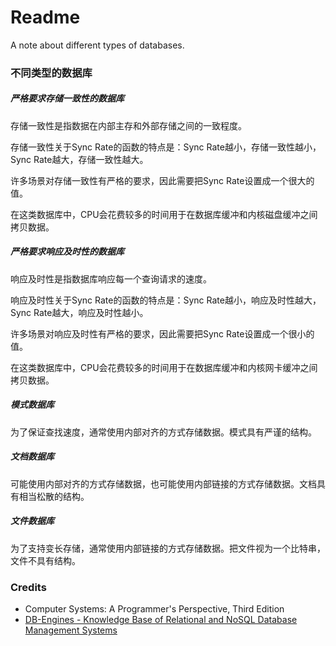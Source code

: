 # Readme
A note about different types of databases.

### 不同类型的数据库

##### 严格要求存储一致性的数据库

存储一致性是指数据在内部主存和外部存储之间的一致程度。

存储一致性关于Sync Rate的函数的特点是：Sync Rate越小，存储一致性越小，Sync Rate越大，存储一致性越大。

许多场景对存储一致性有严格的要求，因此需要把Sync Rate设置成一个很大的值。

在这类数据库中，CPU会花费较多的时间用于在数据库缓冲和内核磁盘缓冲之间拷贝数据。

##### 严格要求响应及时性的数据库

响应及时性是指数据库响应每一个查询请求的速度。

响应及时性关于Sync Rate的函数的特点是：Sync Rate越小，响应及时性越大，Sync Rate越大，响应及时性越小。

许多场景对响应及时性有严格的要求，因此需要把Sync Rate设置成一个很小的值。

在这类数据库中，CPU会花费较多的时间用于在数据库缓冲和内核网卡缓冲之间拷贝数据。

##### 模式数据库
为了保证查找速度，通常使用内部对齐的方式存储数据。模式具有严谨的结构。

##### 文档数据库
可能使用内部对齐的方式存储数据，也可能使用内部链接的方式存储数据。文档具有相当松散的结构。

##### 文件数据库
为了支持变长存储，通常使用内部链接的方式存储数据。把文件视为一个比特串，文件不具有结构。

### Credits
- Computer Systems: A Programmer's Perspective, Third Edition
- [DB-Engines - Knowledge Base of Relational and NoSQL Database Management Systems](https://db-engines.com/)
